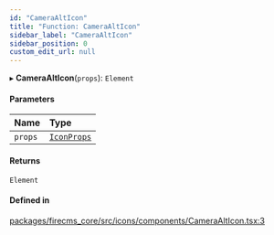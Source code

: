 ```yaml
---
id: "CameraAltIcon"
title: "Function: CameraAltIcon"
sidebar_label: "CameraAltIcon"
sidebar_position: 0
custom_edit_url: null
---
```


▸ **CameraAltIcon**(`props`): `Element`

#### Parameters

| Name | Type |
| :------ | :------ |
| `props` | [`IconProps`](../types/IconProps.md) |

#### Returns

`Element`

#### Defined in

[packages/firecms_core/src/icons/components/CameraAltIcon.tsx:3](https://github.com/FireCMSco/firecms/blob/d45f3739/packages/firecms_core/src/icons/components/CameraAltIcon.tsx#L3)
